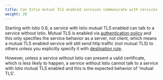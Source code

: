 ```yaml
---
title: Can Istio mutual TLS enabled services communicate with services without Istio?
weight: 20
---
```

Starting with Istio 0.8, a service with Istio mutual TLS enabled can talk to a service without Istio. Mutual TLS is enabled via [authentication policy](/docs/concepts/security/#authentication-policies) and this only specifies the service behavior as a server, not client, which means a mutual TLS enabled service will still send http traffic (not mutual TLS) to others unless you explicitly specify it with [destination rule](/docs/reference/config/istio.networking.v1alpha3/#DestinationRule).

However, unless a service without Istio can present a valid certificate, which is less likely to happen, a service without Istio cannot talk to a service with Istio mutual TLS enabled and this is the expected behavior of 'mutual TLS'.
